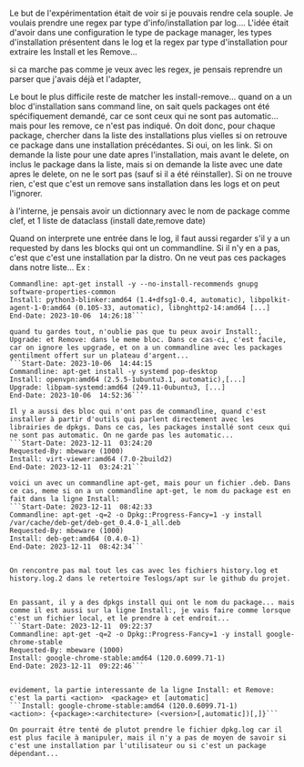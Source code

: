 Le but de l'expérimentation était de voir si je pouvais rendre cela souple. Je voulais prendre une regex par type d'info/installation par log.... L'idée était d'avoir dans une configuration le type de package manager, les types d'installation présentent dans le log et la regex par type d'installation pour extraire les Install et les Remove...


si ca marche pas comme je veux avec les regex,  je pensais reprendre un parser que j'avais déjà et l'adapter, 


Le bout le plus difficile reste de matcher les install-remove...
quand on a un bloc d'installation sans command line, on sait quels packages ont été spécifiquement demandé, car ce sont ceux qui ne sont pas automatic... mais pour les remove, ce n'est pas indiqué. On doit donc, pour chaque package, chercher dans la liste des installations plus vielles si on retrouve ce package dans une installation précédantes. Si oui, on les link. Si on demande la liste pour une date apres l'installation, mais avant le delete, on inclus le package dans la liste, mais si on demande la liste avec une date apres le delete, on ne le sort pas (sauf si il a été réinstaller).  Si on ne trouve rien, c'est que c'est un remove sans installation dans les logs et on peut l'ignorer. 

à l'interne, je pensais avoir un dictionnary avec le nom de package comme clef, et 1 liste de dataclass (install date,remove date)


Quand on interprete une entrée dans le log, il faut aussi regarder s'il y a un requested by dans les blocks qui ont un commandline. Si il n'y en a pas, c'est que c'est une installation par la distro. On ne veut pas ces packages dans notre liste...
Ex :
```Start-Date: 2023-10-06  14:26:06
Commandline: apt-get install -y --no-install-recommends gnupg software-properties-common
Install: python3-blinker:amd64 (1.4+dfsg1-0.4, automatic), libpolkit-agent-1-0:amd64 (0.105-33, automatic), libnghttp2-14:amd64 [...]
End-Date: 2023-10-06  14:26:18```

quand tu gardes tout, n'oublie pas que tu peux avoir Install:, Upgrade: et Remove: dans le meme bloc. Dans ce cas-ci, c'est facile, car on ignore les upgrade, et on a un commandline avec les packages gentilment offert sur un plateau d'argent...
```Start-Date: 2023-10-06  14:44:15
Commandline: apt-get install -y systemd pop-desktop
Install: openvpn:amd64 (2.5.5-1ubuntu3.1, automatic),[...]
Upgrade: libpam-systemd:amd64 (249.11-0ubuntu3, [...]
End-Date: 2023-10-06  14:52:36```

Il y a aussi des bloc qui n'ont pas de commandline, quand c'est installer à partir d'outils qui parlent directement avec les librairies de dpkgs. Dans ce cas, les packages installé sont ceux qui ne sont pas automatic. On ne garde pas les automatic...
```Start-Date: 2023-12-11  03:24:20
Requested-By: mbeware (1000)
Install: virt-viewer:amd64 (7.0-2build2)
End-Date: 2023-12-11  03:24:21```

voici un avec un commandline apt-get, mais pour un fichier .deb. Dans ce cas, meme si on a un commandline apt-get, le nom du package est en fait dans la ligne Install:
```Start-Date: 2023-12-11  08:42:33
Commandline: apt-get -q=2 -o Dpkg::Progress-Fancy=1 -y install /var/cache/deb-get/deb-get_0.4.0-1_all.deb
Requested-By: mbeware (1000)
Install: deb-get:amd64 (0.4.0-1)
End-Date: 2023-12-11  08:42:34```


On rencontre pas mal tout les cas avec les fichiers history.log et history.log.2 dans le retertoire Teslogs/apt sur le github du projet.


En passant, il y a des dpkgs install qui ont le nom du package... mais comme il est aussi sur la ligne Install:, je vais faire comme lorsque c'est un fichier local, et le prendre à cet endroit...
```Start-Date: 2023-12-11  09:22:37
Commandline: apt-get -q=2 -o Dpkg::Progress-Fancy=1 -y install google-chrome-stable
Requested-By: mbeware (1000)
Install: google-chrome-stable:amd64 (120.0.6099.71-1)
End-Date: 2023-12-11  09:22:46```


evidement, la partie interessante de la ligne Install: et Remove: c'est la parti <action>  <package> et [automatic] 
```Install: google-chrome-stable:amd64 (120.0.6099.71-1)
<action>: {<package>:<architecture> (<version>[,automatic])[,]}```

On pourrait être tenté de plutot prendre le fichier dpkg.log car il est plus facile à manipuler, mais il n'y a pas de moyen de savoir si c'est une installation par l'utilisateur ou si c'est un package dépendant...




